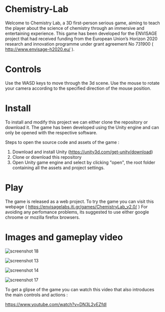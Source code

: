 # Chemistry-Lab

Welcome to Chemistry Lab, a 3D first-person serious game, aiming to teach the player about the science of chemistry through an immersive and entertaining experience.
This game has been developed for the ENVISAGE project that had received funding from the European Union’s Horizon 2020 research and innovation programme under grant agreement No 731900 ( http://www.envisage-h2020.eu/ ).

# Controls 
Use the WASD keys to move through the 3d scene. Use the mouse to rotate your camera according to the specified direction of the mouse position.

# Install
To install and modify this project we can either clone the repository or download it. The game has been developed using the Unity engine and can only be opened with the respective software.

Steps to open the source code and assets of the game :

1) Download and install Unity (https://unity3d.com/get-unity/download)
2) Clone or download this repository
3) Open Unity game engine and select by clicking "open", the root folder containing all the assets and project settings.

# Play
The game is released as a web project. To try the game you can visit this webpage ( https://envisagelabs.iti.gr/games/ChemistryLab_v2.0/ )
For avoiding any perfomance problems, its suggested to use either google chroome or mozilla firefox browsers.

# Images and gameplay video
![screenshot 18](https://user-images.githubusercontent.com/15057375/37338513-59133100-26c0-11e8-8845-2038d3e23ae7.png)

![screenshot 13](https://user-images.githubusercontent.com/15057375/37338462-2ff4e0e8-26c0-11e8-842c-7b3820967583.png)

![screenshot 14](https://user-images.githubusercontent.com/15057375/37338504-4ff46224-26c0-11e8-83f2-4612ea4e4b5f.png)

![screenshot 17](https://user-images.githubusercontent.com/15057375/37338525-5f3488c2-26c0-11e8-9c2d-313183fab866.png)

To get a glipse of the game you can watch this video that also introduces the main controls and actions :

https://www.youtube.com/watch?v=DN3L2vEZfdI


